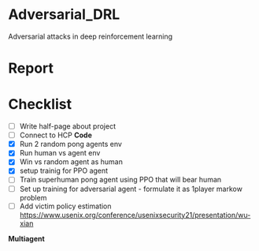 # Adversarial_DRL
Adversarial attacks in deep reinforcement learning 


# Report 



# Checklist 
- [ ] Write half-page about project
- [ ] Connect to HCP
**Code**
- [X] Run 2 random pong agents env 
- [X] Run human vs agent env
- [X] Win vs random agent as human
- [X] setup trainig for PPO agent
- [ ] Train superhuman pong agent using PPO that will bear human
- [ ] Set up training for adversarial agent - formulate it as 1player markow problem
- [ ] Add victim policy estimation https://www.usenix.org/conference/usenixsecurity21/presentation/wu-xian 

**Multiagent**

